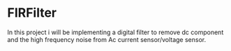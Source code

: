 # FIRFilter
In this project i will be implementing a digital filter to remove dc component and the high frequency noise from Ac current sensor/voltage sensor.
